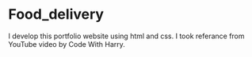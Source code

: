 # Food_delivery
I develop this portfolio website using html and css. I took referance from YouTube video by Code With Harry.
